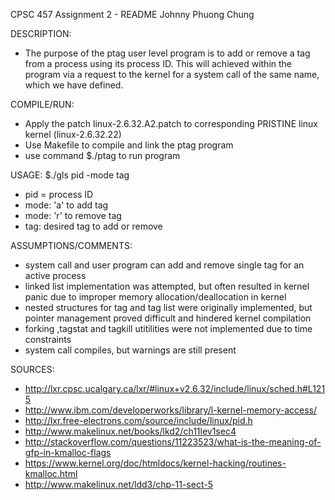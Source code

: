 CPSC 457 Assignment 2 - README Johnny Phuong Chung

DESCRIPTION:
- The purpose of the ptag user level program is to add or remove a tag from a process using its process ID. This will achieved within the program via a request to the kernel for a system call of the same name, which we have defined.

COMPILE/RUN: 
- Apply the patch linux-2.6.32.A2.patch to corresponding PRISTINE linux kernel (linux-2.6.32.22)
- Use Makefile to compile and link the ptag program
- use command $./ptag to run program

USAGE: $./gls pid -mode tag
- pid = process ID
- mode: 'a' to add tag
- mode: 'r' to remove tag
- tag: desired tag to add or remove 

ASSUMPTIONS/COMMENTS:
- system call and user program can add and remove single tag for an active process
- linked list implementation was attempted, but often resulted in kernel panic due to improper memory allocation/deallocation in kernel
- nested structures for tag and tag list were originally implemented, but pointer management proved difficult and hindered kernel compilation
- forking ,tagstat and tagkill utitilities were not implemented due to time constraints
- system call compiles, but warnings are still present

SOURCES:
- http://lxr.cpsc.ucalgary.ca/lxr/#linux+v2.6.32/include/linux/sched.h#L1215
- http://www.ibm.com/developerworks/library/l-kernel-memory-access/
- http://lxr.free-electrons.com/source/include/linux/pid.h
- http://www.makelinux.net/books/lkd2/ch11lev1sec4
- http://stackoverflow.com/questions/11223523/what-is-the-meaning-of-gfp-in-kmalloc-flags
- https://www.kernel.org/doc/htmldocs/kernel-hacking/routines-kmalloc.html
- http://www.makelinux.net/ldd3/chp-11-sect-5
